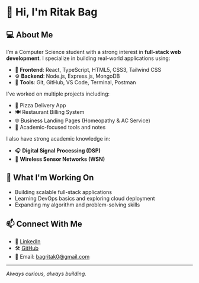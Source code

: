 # 👋 Hi, I'm Ritak Bag

## 💻 About Me

I’m a Computer Science student with a strong interest in **full-stack web development**. I specialize in building real-world applications using:

- 🧩 **Frontend**: React, TypeScript, HTML5, CSS3, Tailwind CSS  
- ⚙️ **Backend**: Node.js, Express.js, MongoDB  
- 🔧 **Tools**: Git, GitHub, VS Code, Terminal, Postman

I've worked on multiple projects including:
- 🍕 Pizza Delivery App
- 🍽️ Restaurant Billing System
- 🌐 Business Landing Pages (Homeopathy & AC Service)
- 🧠 Academic-focused tools and notes

I also have strong academic knowledge in:
- 🎧 **Digital Signal Processing (DSP)**
- 📡 **Wireless Sensor Networks (WSN)**

## 🚀 What I'm Working On

- Building scalable full-stack applications
- Learning DevOps basics and exploring cloud deployment
- Expanding my algorithm and problem-solving skills

## 📫 Connect With Me

- 💼 [LinkedIn](https://www.linkedin.com/in/ritak-bag-/)
- 🛠️ [GitHub](https://github.com/ritakB0)
- 📧 Email: [bagritak0@gmail.com](mailto:bagritak0@gmail.com)

---

_Always curious, always building._
